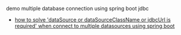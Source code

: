 demo multiple database connection using spring boot jdbc

- [how to solve 'dataSource or dataSourceClassName or jdbcUrl is required' when connect to multiple datasources using spring boot](https://www.bswen.com/2020/11/springboot-multiple-datasources.html)
